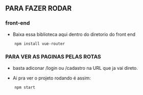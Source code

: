 ## PARA FAZER RODAR

### front-end

- Baixa essa  biblioteca aqui dentro do diretorio do front end
```bash
    npm install vue-router
```

### PARA VER AS PAGINAS PELAS ROTAS
- basta adiconar /login ou /cadastro na URL que ja vai direto.

- Ai pra ver o projeto rodando é assim:
```bash
    npm start
```
